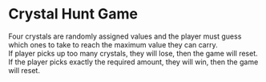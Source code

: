 # Crystal Hunt Game
Four crystals are randomly assigned values and the player must guess which ones to take to reach the maximum value they can carry.\
If player picks up too many crystals, they will lose, then the game will reset.\
If the player picks exactly the required amount, they will win, then the game will reset.
